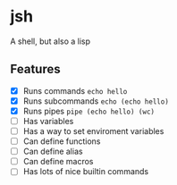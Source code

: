 # jsh
A shell, but also a lisp

## Features
- [x] Runs commands `echo hello`
- [x] Runs subcommands `echo (echo hello)`
- [x] Runs pipes `pipe (echo hello) (wc)`
- [ ] Has variables
- [ ] Has a way to set enviroment variables
- [ ] Can define functions
- [ ] Can define alias
- [ ] Can define macros
- [ ] Has lots of nice builtin commands
